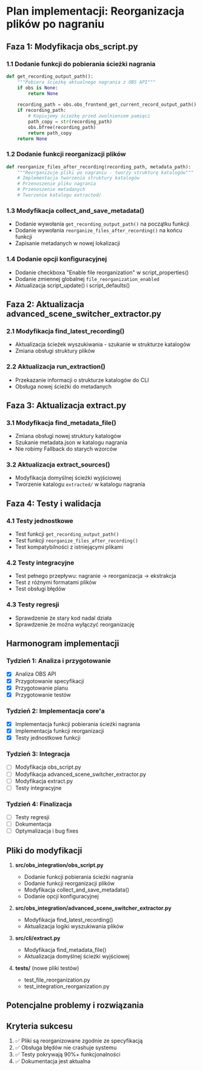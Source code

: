 # Plan implementacji: Reorganizacja plików po nagraniu

## Faza 1: Modyfikacja obs_script.py

### 1.1 Dodanie funkcji do pobierania ścieżki nagrania
```python
def get_recording_output_path():
    """Pobiera ścieżkę aktualnego nagrania z OBS API"""
    if obs is None:
        return None
    
    recording_path = obs.obs_frontend_get_current_record_output_path()
    if recording_path:
        # Kopiujemy ścieżkę przed zwolnieniem pamięci
        path_copy = str(recording_path)
        obs.bfree(recording_path)
        return path_copy
    return None
```

### 1.2 Dodanie funkcji reorganizacji plików
```python
def reorganize_files_after_recording(recording_path, metadata_path):
    """Reorganizuje pliki po nagraniu - tworzy strukturę katalogów"""
    # Implementacja tworzenia struktury katalogów
    # Przenoszenie pliku nagrania
    # Przenoszenie metadanych
    # Tworzenie katalogu extracted/
```

### 1.3 Modyfikacja collect_and_save_metadata()
- Dodanie wywołania `get_recording_output_path()` na początku funkcji
- Dodanie wywołania `reorganize_files_after_recording()` na końcu funkcji
- Zapisanie metadanych w nowej lokalizacji

### 1.4 Dodanie opcji konfiguracyjnej
- Dodanie checkboxa "Enable file reorganization" w script_properties()
- Dodanie zmiennej globalnej `file_reorganization_enabled`
- Aktualizacja script_update() i script_defaults()

## Faza 2: Aktualizacja advanced_scene_switcher_extractor.py

### 2.1 Modyfikacja find_latest_recording()
- Aktualizacja ścieżek wyszukiwania - szukanie w strukturze katalogów
- Zmiana obsługi struktury plików

### 2.2 Aktualizacja run_extraction()
- Przekazanie informacji o strukturze katalogów do CLI
- Obsługa nowej ścieżki do metadanych

## Faza 3: Aktualizacja extract.py

### 3.1 Modyfikacja find_metadata_file()
- Zmiana obsługi nowej struktury katalogów
- Szukanie metadata.json w katalogu nagrania
- Nie robimy Fallback do starych wzorców

### 3.2 Aktualizacja extract_sources()
- Modyfikacja domyślnej ścieżki wyjściowej
- Tworzenie katalogu `extracted/` w katalogu nagrania

## Faza 4: Testy i walidacja

### 4.1 Testy jednostkowe
- Test funkcji `get_recording_output_path()`
- Test funkcji `reorganize_files_after_recording()`
- Test kompatybilności z istniejącymi plikami

### 4.2 Testy integracyjne
- Test pełnego przepływu: nagranie → reorganizacja → ekstrakcja
- Test z różnymi formatami plików
- Test obsługi błędów

### 4.3 Testy regresji
- Sprawdzenie że stary kod nadal działa
- Sprawdzenie że można wyłączyć reorganizację

## Harmonogram implementacji

### Tydzień 1: Analiza i przygotowanie
- [x] Analiza OBS API
- [x] Przygotowanie specyfikacji
- [x] Przygotowanie planu
- [x] Przygotowanie testów

### Tydzień 2: Implementacja core'a
- [x] Implementacja funkcji pobierania ścieżki nagrania
- [x] Implementacja funkcji reorganizacji
- [x] Testy jednostkowe funkcji

### Tydzień 3: Integracja
- [ ] Modyfikacja obs_script.py
- [ ] Modyfikacja advanced_scene_switcher_extractor.py
- [ ] Modyfikacja extract.py
- [ ] Testy integracyjne

### Tydzień 4: Finalizacja
- [ ] Testy regresji
- [ ] Dokumentacja
- [ ] Optymalizacja i bug fixes

## Pliki do modyfikacji

1. **src/obs_integration/obs_script.py**
   - Dodanie funkcji pobierania ścieżki nagrania
   - Dodanie funkcji reorganizacji plików
   - Modyfikacja collect_and_save_metadata()
   - Dodanie opcji konfiguracyjnej

2. **src/obs_integration/advanced_scene_switcher_extractor.py**
   - Modyfikacja find_latest_recording()
   - Aktualizacja logiki wyszukiwania plików

3. **src/cli/extract.py**
   - Modyfikacja find_metadata_file()
   - Aktualizacja domyślnej ścieżki wyjściowej

4. **tests/** (nowe pliki testów)
   - test_file_reorganization.py
   - test_integration_reorganization.py

## Potencjalne problemy i rozwiązania



## Kryteria sukcesu

1. ✅ Pliki są reorganizowane zgodnie ze specyfikacją
4. ✅ Obsługa błędów nie crashuje systemu
5. ✅ Testy pokrywają 90%+ funkcjonalności
6. ✅ Dokumentacja jest aktualna